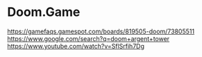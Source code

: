 # Doom.Game
https://gamefaqs.gamespot.com/boards/819505-doom/73805511 https://www.google.com/search?q=doom+argent+tower https://www.youtube.com/watch?v=SflSrfih7Dg
